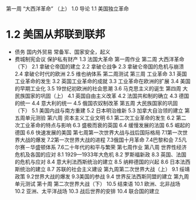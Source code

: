 第一周     “大西洋革命” （上）
1.0  导论
1.1  美国独立革命
# 1.2 美国从邦联到联邦
- 债务 国内外贸易 常备军、国家安全，起义
- 费城制宪会议 保护私有财产
1.3  法国大革命
第一周作业
第二周 大西洋革命 （下）
2.1 拿破仑帝国的建立
2.2 拿破仑战争
2.3 拿破仑帝国的危机与崩溃
2.4 拿破仑时代的欧洲
2.5 维也纳体系
第二周测试
第三周 工业革命
3.1 英国工业革命的发生
3.2 英国工业革命的成就
3.3 工业革命在欧洲的扩展
3.4 美国的早期工业化
3.5 19世纪初欧洲的社会思潮
3.6  马克思主义的诞生
第四周 大民族国家的巩固（上）
4.1 英国自由主义改革
4.2 法国共和制的确立
4.3 德国的统一
4.4 意大利的统一
4.5 俄国农奴制改革
第五周 大民族国家的巩固（下）
5.1 美国内战与南方重建
5.2 日本明治维新
5.3 加拿大自治领的建立
第五周单元测验
第六周 资本主义工业文明
6.1 第二次工业革命的发生
6.2  第二次工业革命的特点与影响
6.3  盛极而衰的英国
6.4  缓慢发展的法国
6.5  崛起的德国
6.6  快速发展的美国
第七周第一次世界大战与战后国际格局
7.1第一次世界大战的爆发
7.2第一次世界大战的进程
7.3俄国十月革命
7.4巴黎和会
7.5凡尔赛－华盛顿体系
7.6二十年代的和平与繁荣
第七周作业
第八周  世界性经济危机及各国的应对
8.1  1929—1933年大危机
8.2 罗斯福新政
8.3 英国、法国的危机与应对
8.4 意大利法西斯统治的建立
8.5  纳粹德国的兴起
8.6 日本法西斯统治的建立
8.7 苏联的社会主义建设
第九周第二次世界大战（上）
9.1 绥靖政策
9.2世界大战的爆发
9.3美国的参战
9.4 世界反法西斯同盟的建立
第九周单元测试
第十周 第二次世界大战（下）
10.5 结束语
10.1 欧洲、北非战场
10.2 亚洲、太平洋战场
10.3  战后世界的安排
10.4 联合国的建立